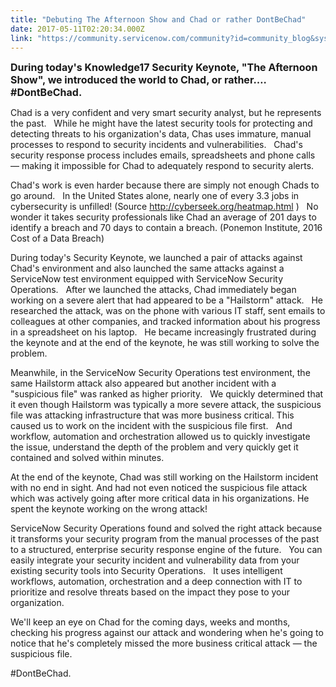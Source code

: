 ```yaml
---
title: "Debuting The Afternoon Show and Chad or rather DontBeChad"
date: 2017-05-11T02:20:34.000Z
link: "https://community.servicenow.com/community?id=community_blog&sys_id=441e6e2ddbd0dbc01dcaf3231f961972"
---
```

<p><span style="font-size: 12pt;"><strong>During today's Knowledge17 Security Keynote, "The Afternoon Show", we introduced the world to Chad, or rather…. #DontBeChad.</strong></span></p><p></p><p>Chad is a very confident and very smart security analyst, but he represents the past.   While he might have the latest security tools for protecting and detecting threats to his organization's data, Chas uses immature, manual processes to respond to security incidents and vulnerabilities.   Chad's security response process includes emails, spreadsheets and phone calls — making it impossible for Chad to adequately respond to security alerts.</p><p></p><p>Chad's work is even harder because there are simply not enough Chads to go around.   In the United States alone, nearly one of every 3.3 jobs in cybersecurity is unfilled! (Source <a title="berseek.org/heatmap.html" href="http://cyberseek.org/heatmap.html">http://cyberseek.org/heatmap.html</a> )   No wonder it takes security professionals like Chad an average of 201 days to identify a breach and 70 days to contain a breach. (Ponemon Institute, 2016 Cost of a Data Breach)</p><p></p><p>During today's Security Keynote, we launched a pair of attacks against Chad's environment and also launched the same attacks against a ServiceNow test environment equipped with ServiceNow Security Operations.   After we launched the attacks, Chad immediately began working on a severe alert that had appeared to be a "Hailstorm" attack.   He researched the attack, was on the phone with various IT staff, sent emails to colleagues at other companies, and tracked information about his progress in a spreadsheet on his laptop.   He became increasingly frustrated during the keynote and at the end of the keynote, he was still working to solve the problem.</p><p></p><p>Meanwhile, in the ServiceNow Security Operations test environment, the same Hailstorm attack also appeared but another incident with a "suspicious file" was ranked as higher priority.   We quickly determined that it even though Hailstorm was typically a more severe attack, the suspicious file was attacking infrastructure that was more business critical. This caused us to work on the incident with the suspicious file first.   And workflow, automation and orchestration allowed us to quickly investigate the issue, understand the depth of the problem and very quickly get it contained and solved within minutes.</p><p></p><p>At the end of the keynote, Chad was still working on the Hailstorm incident with no end in sight. And had not even noticed the suspicious file attack which was actively going after more critical data in his organizations. He spent the keynote working on the wrong attack!</p><p></p><p>ServiceNow Security Operations found and solved the right attack because it transforms your security program from the manual processes of the past to a structured, enterprise security response engine of the future.   You can easily integrate your security incident and vulnerability data from your existing security tools into Security Operations.   It uses intelligent workflows, automation, orchestration and a deep connection with IT to prioritize and resolve threats based on the impact they pose to your organization.</p><p></p><p>We'll keep an eye on Chad for the coming days, weeks and months, checking his progress against our attack and wondering when he's going to notice that he's completely missed the more business critical attack — the suspicious file.</p><p></p><p>#DontBeChad.</p><p><em> </em></p>